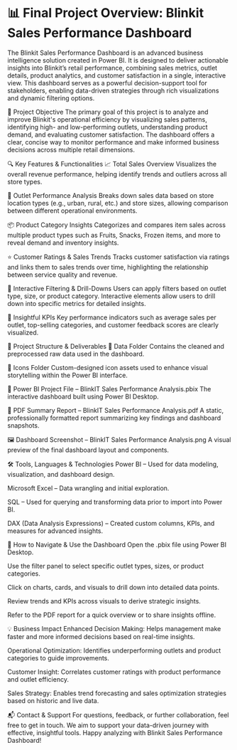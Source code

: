 # 📊 Final Project Overview: Blinkit Sales Performance Dashboard
The Blinkit Sales Performance Dashboard is an advanced business intelligence solution created in Power BI. It is designed to deliver actionable insights into Blinkit’s retail performance, combining sales metrics, outlet details, product analytics, and customer satisfaction in a single, interactive view. This dashboard serves as a powerful decision-support tool for stakeholders, enabling data-driven strategies through rich visualizations and dynamic filtering options.

🎯 Project Objective
The primary goal of this project is to analyze and improve Blinkit's operational efficiency by visualizing sales patterns, identifying high- and low-performing outlets, understanding product demand, and evaluating customer satisfaction. The dashboard offers a clear, concise way to monitor performance and make informed business decisions across multiple retail dimensions.

🔍 Key Features & Functionalities
📈 Total Sales Overview
Visualizes the overall revenue performance, helping identify trends and outliers across all store types.

🏪 Outlet Performance Analysis
Breaks down sales data based on store location types (e.g., urban, rural, etc.) and store sizes, allowing comparison between different operational environments.

📦 Product Category Insights
Categorizes and compares item sales across multiple product types such as Fruits, Snacks, Frozen items, and more to reveal demand and inventory insights.

⭐ Customer Ratings & Sales Trends
Tracks customer satisfaction via ratings and links them to sales trends over time, highlighting the relationship between service quality and revenue.

🧩 Interactive Filtering & Drill-Downs
Users can apply filters based on outlet type, size, or product category. Interactive elements allow users to drill down into specific metrics for detailed insights.

🧠 Insightful KPIs
Key performance indicators such as average sales per outlet, top-selling categories, and customer feedback scores are clearly visualized.

📂 Project Structure & Deliverables
📁 Data Folder
Contains the cleaned and preprocessed raw data used in the dashboard.

📁 Icons Folder
Custom-designed icon assets used to enhance visual storytelling within the Power BI interface.

📄 Power BI Project File – BlinkIT Sales Performance Analysis.pbix
The interactive dashboard built using Power BI Desktop.

📄 PDF Summary Report – BlinkIT Sales Performance Analysis.pdf
A static, professionally formatted report summarizing key findings and dashboard snapshots.

🖼 Dashboard Screenshot – BlinkIT Sales Performance Analysis.png
A visual preview of the final dashboard layout and components.

🛠 Tools, Languages & Technologies
Power BI – Used for data modeling, visualization, and dashboard design.

Microsoft Excel – Data wrangling and initial exploration.

SQL – Used for querying and transforming data prior to import into Power BI.

DAX (Data Analysis Expressions) – Created custom columns, KPIs, and measures for advanced insights.

🚀 How to Navigate & Use the Dashboard
Open the .pbix file using Power BI Desktop.

Use the filter panel to select specific outlet types, sizes, or product categories.

Click on charts, cards, and visuals to drill down into detailed data points.

Review trends and KPIs across visuals to derive strategic insights.

Refer to the PDF report for a quick overview or to share insights offline.

💡 Business Impact
Enhanced Decision Making: Helps management make faster and more informed decisions based on real-time insights.

Operational Optimization: Identifies underperforming outlets and product categories to guide improvements.

Customer Insight: Correlates customer ratings with product performance and outlet efficiency.

Sales Strategy: Enables trend forecasting and sales optimization strategies based on historic and live data.

📬 Contact & Support
For questions, feedback, or further collaboration, feel free to get in touch.
We aim to support your data-driven journey with effective, insightful tools.
Happy analyzing with Blinkit Sales Performance Dashboard!

